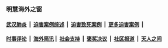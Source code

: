 
### 明慧海外之窗

####  [武汉肺炎](indexes/365.md?t=07081600) &nbsp;|&nbsp;  [迫害案例综述](indexes/328.md?t=07081600) &nbsp;|&nbsp; [迫害致死案例](indexes/277.md?t=07081600)  &nbsp;|&nbsp; [更多迫害案例](indexes/81.md?t=07081600)  &nbsp;|&nbsp; 
####  [时事评论](indexes/19.md?t=07081600) &nbsp;|&nbsp; [海外简讯](indexes/245.md?t=07081600)&nbsp;|&nbsp;  [社会支持](indexes/140.md?t=07081600) &nbsp;|&nbsp; [褒奖决议](indexes/282.md?t=07081600) &nbsp;|&nbsp; [社区报道](indexes/91.md?t=07081600)  &nbsp;|&nbsp; [天人之间](indexes/78.md?t=07081600) 

